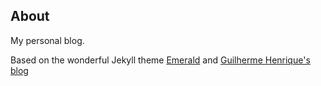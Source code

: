 ## About

My personal blog.

Based on the wonderful Jekyll theme [Emerald](https://github.com/KingFelix/emerald)
and  [Guilherme Henrique's blog](https://gitlab.com/gjhenrique/gjhenrique.gitlab.io)
